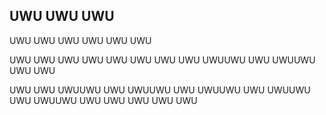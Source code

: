 ## UWU UWU UWU

UWU UWU UWU
UWU UWU UWU

UWU UWU UWU
UWU UWU UWU
UWU UWU UWUUWU UWU UWUUWU UWU UWU




UWU UWU UWUUWU UWU UWUUWU UWU UWUUWU UWU UWUUWU UWU UWUUWU UWU UWU
UWU UWU UWU
